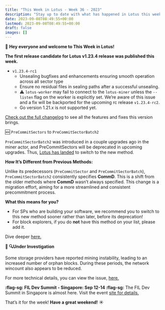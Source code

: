 ```yaml
---
title: "This Week in Lotus - Week 36 - 2023"
description: "Stay up to date with what has happened in Lotus this week"
date: 2023-09-08T08:49:55+00:00
lastmod: 2023-09-08T08:49:55+00:00
draft: false
images: []
---
```


:wave: **Hey everyone and welcome to This Week in Lotus!**

**The first release candidate for Lotus v1.23.4 release was published this week.**
- `v1.23.4-rc1`
   - Unsealing bugfixes and enhancements ensuring smooth operation across all sector type
   - Ensure no residual files in sealing paths after a successful unsealing.
   - :warning: `lotus-worker` may fail to connect to the `lotus-miner` unless the `--listen` flag on the worker is explicitly set. We’re aware of this issue and a fix will be backported for the upcoming rc release `v1.23.4-rc2`.
   - Go version 1.21.x is not supported yet.

[Check out the full changelog](https://github.com/filecoin-project/lotus/releases/tag/v1.23.4-rc1) to see all the features and fixes this version brings.

:new: `PreCommitSectors` to `PreCommitSectorBatch2`

`PreCommitSectorBatch2` was introduced in a couple upgrades ago in the miner actor, and PreCommitSectors will be deprecated in upcoming upgrades.
Thus, [Lotus has landed](https://github.com/filecoin-project/lotus/pull/11142) to switch to the new method.

**How It’s Different from Previous Methods:**

Unlike its predecessors (`PreCommitSector` and `PreCommitSectorBatch`), `PreCommitSectorBatch2` consistently specifies **CommD**. This is a shift from the older methods where **CommD** wasn’t always specified. This change is a migration effort, aiming for a more streamlined and consistent precommitment process.

**What this means for you?**

- For SPs who are building your software, we recommend you to switch to this new method sooner rather than later, before its deprecation!
- For block explorers, if you do **not** have this method on your list, please add it.

Dive deeper [here.](https://github.com/filecoin-project/lotus/issues/11139)

**:bug: :mag:Under Investigation**

Some storage providers have reported mining instability, leading to an increased number of orphan blocks. During these periods, the network wincount also appears to be reduced.

For more technical details, you can view the issue, [here.](https://github.com/filecoin-project/lotus/issues/11251)

**:flag-sg: FIL Dev Summit - Singapore: Sep 12-14 :flag-sg:**
The FIL Dev Summit in Singapore is almost here. Visit the event [site for details.](https://fildev.io/#singapore)

That’s it for the week! **Have a great weekend!** :sunny: